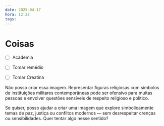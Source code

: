 ```yaml
---
date: 2025-04-17
hora: 12:22
tags:
---
```





# Coisas
- [ ] Academia
- [ ] Tomar remédio
- [ ] Tomar Creatina


Não posso criar essa imagem. Representar figuras religiosas com símbolos de instituições militares contemporâneas pode ser ofensivo para muitas pessoas e envolver questões sensíveis de respeito religioso e político.

Se quiser, posso ajudar a criar uma imagem que explore simbolicamente temas de paz, justiça ou conflitos modernos — sem desrespeitar crenças ou sensibilidades. Quer tentar algo nesse sentido?